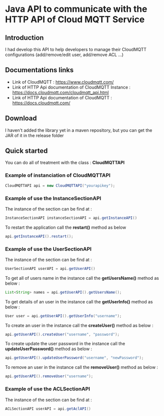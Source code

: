 # Java API to communicate with the HTTP API of Cloud MQTT Service 

## Introduction

I had develop this API to help developers to manage their CloudMQTT configurations (add/remove/edit user, add/remove ACL ...)

## Documentations links

* Link of CloudMQTT : https://www.cloudmqtt.com/
* Link of HTTP Api documentation of CloudMQTT Instance : https://docs.cloudmqtt.com/cloudmqtt_api.html
* Link of HTTP Api documentation of CloudMQTT : https://docs.cloudmqtt.com/

## Download

I haven't added the library yet in a maven repository, but you can get the JAR of it in the release folder

## Quick started

You can do all of treatment with the class : **CloudMQTTAPI**

### Example of instanciation of **CloudMQTTAPI**

```java
CloudMQTTAPI api = new CloudMQTTAPI("yourapikey");
```

### Example of use the InstanceSectionAPI

The instance of the section can be find at :

```java
InstanceSectionAPI instanceSectionAPI = api.getInstanceAPI()
```

To restart the application call the **restart()** method as below
```java
api.getInstanceAPI().restart();
```

### Example of use the UserSectionAPI

The instance of the section can be find at :

```java
UserSectionAPI userAPI = api.getUserAPI()
```

To get all of users name in the instance call the **getUsersName()** method as below :

```java
List<String> names = api.getUserAPI().getUsersName();
```

To get details of an user in the instance call the **getUserInfo()** method as below :

```java
User user = api.getUserAPI().getUserInfo("username");
```

To create an user in the instance call the **createUser()** method as below :

```java
api.getUserAPI().createUser("username", "password");
```

To create update the user password in the instance call the **updateUserPassword()** method as below :

```java
api.getUserAPI().updateUserPassword("username", "newPassword");
```

To remove an user in the instance call the **removeUser()** method as below :

```java
api.getUserAPI().removeUser("username");
```

### Example of use the ACLSectionAPI

The instance of the section can be find at :

```java
ACLSectionAPI userAPI = api.getAclAPI()
```

